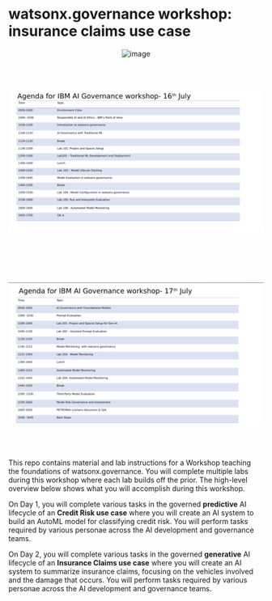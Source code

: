 # watsonx.governance workshop: insurance claims use case

<div align="center">
  <img width="250" alt="image" src="images/AI%20developer.png">
</div>


<br> </br>
<div align="center">
  <img width="650" alt="image" src="images/Agenda_1.png">
</div>

<br> </br>
<br> </br>
<div align="center">
  <img width="650" alt="image" src="images/Agenda_2.png">
</div>

<br> </br>


This repo contains material and lab instructions for a Workshop teaching the foundations of watsonx.governance. You will complete multiple labs during this workshop where each lab builds off the prior.  The high-level overview below shows what you will accomplish during this workshop.

On Day 1, you will complete various tasks in the governed **predictive** AI lifecycle of an **Credit Risk use case** where you will create an AI system to build an AutoML model for classifying credit risk. You will perform tasks required by various personae across the AI development and governance teams.

On Day 2, you will complete various tasks in the governed **generative** AI lifecycle of an **Insurance Claims use case** where you will create an AI system to summarize insurance claims, focusing on the vehicles involved and the damage that occurs. You will perform tasks required by various personae across the AI development and governance teams.
